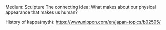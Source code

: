 Medium: Sculpture
The connecting idea: What makes about our physical appearance that makes us human?

History of kappa(myth): https://www.nippon.com/en/japan-topics/b02505/ 
